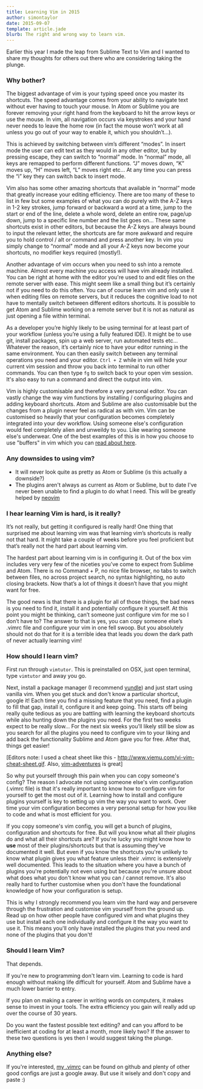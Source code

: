 ```yaml
---
title: Learning Vim in 2015
author: simontaylor
date: 2015-09-07
template: article.jade
blurb: The right and wrong way to learn vim.
---
```


Earlier this year I made the leap from Sublime Text to Vim and I wanted to share my thoughts for others out there who are considering taking the plunge.

### Why bother?

The biggest advantage of vim is your typing speed once you master its shortcuts. The speed advantage comes from your ability to navigate text without ever having to touch your mouse. In Atom or Sublime you are forever removing your right hand from the keyboard to hit the arrow keys or use the mouse. In vim, all navigation occurs via keystrokes and your hand never needs to leave the home row (in fact the mouse won’t work at all unless you go out of your way to enable it, which you shouldn’t...).

This is achieved by switching between vim’s different “modes”. In insert mode the user can edit text as they would in any other editor, but by pressing escape, they can switch to “normal” mode. In “normal” mode, all keys are remapped to perform different functions. “J” moves down, “K” moves up, “H” moves left, “L” moves right etc… At any time you can press the “i” key they can switch back to insert mode.

Vim also has some other amazing shortcuts that available in “normal” mode that greatly increase your editing efficiency. There are too many of these to list in few but some examples of what you can do purely with the A-Z keys in 1-2 key strokes, jump forward or backward a word at a time, jump to the start or end of the line, delete a whole word, delete an entire row, page/up down, jump to a specific line number and the list goes on… These same shortcuts exist in other editors, but because the A-Z keys are always bound to input the relevant letter, the shortcuts are far more awkward and require you to hold control / alt or command and press another key. In vim you simply change to “normal" mode and all your A-Z keys now become your shortcuts, no modifier keys required (mostly!).

Another advantage of vim occurs when you need to ssh into a remote machine. Almost every machine you access will have vim already installed. You can be right at home with the editor you're used to and edit files on the remote server with ease. This might seem like a small thing but it’s certainly not if you need to do this often. You can of course learn vim and only use it when editing files on remote servers, but it reduces the cognitive load to not have to mentally switch between different editors shortcuts. It is possible to get Atom and Sublime working on a remote server but it is not as natural as just opening a file within terminal.

As a developer you’re highly likely to be using terminal for at least part of your workflow (unless you’re using a fully featured IDE). It might be to use git, install packages, spin up a web server, run automated tests etc… Whatever the reason, it’s certainly nice to have your editor running in the same environment. You can then easily switch between any terminal operations you need and your editor. `Ctrl + Z` while in vim will hide your current vim session and throw you back into terminal to run other commands. You can then type `fg` to switch back to your open vim session. It's also easy to run a command and direct the output into vim.

Vim is highly customisable and therefore a very personal editor. You can vastly change the way vim functions by installing / configuring plugins and adding keyboard shortcuts. Atom and Sublime are also customisable but the changes from a plugin never feel as radical as with vim. Vim can be customised so heavily that your configuration becomes completely integrated into your dev workflow. Using someone else's configuration would feel completely alien and unweildy to you. Like wearing someone else's underwear. One of the best examples of this is in how you choose to use "buffers" in vim which you can [read about here](https://joshldavis.com/2014/04/05/vim-tab-madness-buffers-vs-tabs/).

### Any downsides to using vim?

* It will never look quite as pretty as Atom or Sublime (is this actually a downside?)
* The plugins aren't always as current as Atom or Sublime, but to date I've never been unable to find a plugin to do what I need. This will be greatly helped by [neovim](https://github.com/neovim/neovim)

### I hear learning Vim is hard, is it really?

It’s not really, but getting it configured is really hard! One thing that surprised me about learning vim was that learning vim’s shortcuts is really not that hard. It might take a couple of weeks before you feel proficient but that’s really not the hard part about learning vim.

The hardest part about learning vim is in configuring it. Out of the box vim includes very very few of the niceties you’ve come to expect from Sublime and Atom. There is no Command + P, no nice file browser, no tabs to switch between files, no across project search, no syntax highlighting, no auto closing brackets. Now that’s a lot of things it doesn’t have that you might want for free.

The good news is that there is a plugin for all of those things, the bad news is you need to find it, install it and potentially configure it yourself. At this point you might be thinking, can’t someone just configure vim for me so I don’t have to? The answer to that is yes, you can copy someone else’s .vimrc file and configure your vim in one fell swoop. But you absolutely should not do that for it is a terrible idea that leads you down the dark path of never actually learning vim!

### How should I learn vim?

First run through `vimtutor`. This is preinstalled on OSX, just open terminal, type `vimtutor` and away you go.

Next, install a package manager (I recommend [vundle](https://github.com/VundleVim/Vundle.vim)) and just start using vanilla vim. When you get stuck and don't know a particular shortcut, google it! Each time you find a missing feature that you need, find a plugin to fill that gap, install it, configure it and keep going. This starts off being really quite tedious as you are battling with learning the keyboard shortcuts while also hunting down the plugins you need. For the first two weeks expect to be really slow... For the next six weeks you'll likely still be slow as you search for all the plugins you need to configure vim to your liking and add back the functionality Sublime and Atom gave you for free. After that, things get easier!

[Editors note: I used a cheat sheet like this - http://www.viemu.com/vi-vim-cheat-sheet.gif. Also, [vim-adventures](http://vim-adventures.com/) is great]

So why put yourself through this pain when you can copy someone's config? The reason I advocate not using someone else's vim configuration (.vimrc file) is that it's really important to know how to configure vim for yourself to get the most out of it. Learning how to install and configure plugins yourself is key to setting up vim the way you want to work. Over time your vim configuration becomes a very personal setup for how you like to code and what is most efficient for you.

If you copy someone's vim config, you will get a bunch of plugins, configuration and shortcuts for free. But will you know what all their plugins do and what all their shortcuts are? If you're lucky you might know how to **use** most of their plugins/shortcuts but that is assuming they've documented it well. But even if you know the shortcuts you're unlikely to know what plugin gives you what feature unless their .vimrc is extensively well documented. This leads to the situation where you have a bunch of plugins you're potentially not even using but because you're unsure about what does what you don't know what you can / cannot remove. It's also really hard to further customise when you don't have the foundational knowledge of how your configuration is setup.

This is why I strongly recommend you learn vim the hard way and persevere through the frustration and customise vim yourself from the ground up. Read up on how other people have configured vim and what plugins they use but install each one individually and configure it the way you want to use it. This means you'll only have installed the plugins that you need and none of the plugins that you don't!

### Should I learn Vim?

That depends.

If you're new to programming don't learn vim. Learning to code is hard enough without making life difficult for yourself. Atom and Sublime have a much lower barrier to entry.

If you plan on making a career in writing words on computers, it makes sense to invest in your tools. The extra efficiency you gain will really add up over the course of 30 years.

Do you want the fastest possible text editing? and can you afford to be inefficient at coding for at least a month, more likely two? If the answer to these two questions is yes then I would suggest taking the plunge.

### Anything else?

If you're interested, [my .vimrc](https://github.com/s-taylor/dotfiles/blob/master/.vimrc) can be found on github and plenty of other good configs are just a google away. But use it wisely and don't copy and paste :)
